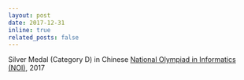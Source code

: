 ```yaml
---
layout: post
date: 2017-12-31
inline: true
related_posts: false
---
```


Silver Medal (Category D) in Chinese [National Olympiad in Informatics (NOI)](https://en.wikipedia.org/wiki/National_Olympiad_in_Informatics), 2017
